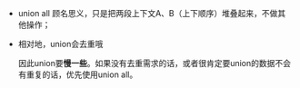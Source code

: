 - union all 顾名思义，只是把两段上下文A、B（上下顺序）堆叠起来，不做其他操作；

- 相对地，union会去重哦

  

  因此union要**慢一些**。如果没有去重需求的话，或者很肯定要union的数据不会有重复的话，优先使用union all。